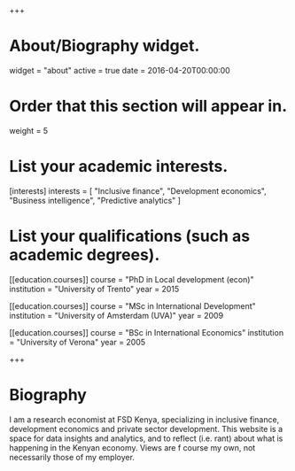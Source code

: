 +++
# About/Biography widget.
widget = "about"
active = true
date = 2016-04-20T00:00:00

# Order that this section will appear in.
weight = 5

# List your academic interests.
[interests]
  interests = [
    "Inclusive finance",
    "Development economics",
    "Business intelligence",
    "Predictive analytics"
  ]

# List your qualifications (such as academic degrees).
[[education.courses]]
  course = "PhD in Local development (econ)"
  institution = "University of Trento"
  year = 2015

[[education.courses]]
  course = "MSc in International Development"
  institution = "University of Amsterdam (UVA)"
  year = 2009

[[education.courses]]
  course = "BSc in International Economics"
  institution = "University of Verona"
  year = 2005
 
+++

# Biography

I am a research economist at FSD Kenya, specializing in inclusive finance, development economics and private sector development. This website is a space for data insights and analytics, and to reflect (i.e. rant) about what is happening in the Kenyan economy. Views are f course my own, not necessarily those of my employer.
